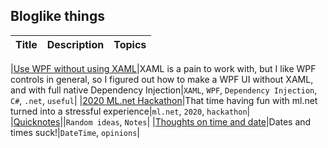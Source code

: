 ## Bloglike things

|Title|Description|Topics|
|---|---|---|

|[Use WPF without using XAML](wpf-without-xaml.md)|XAML is a pain to work with, but I like WPF controls in general, so I figured out how to make a WPF UI without XAML, and with full native Dependency Injection|`XAML`, `WPF`, `Dependency Injection`, `C#`, `.net`, `useful`|
|[2020 ML.net Hackathon](mldotnet-hackathon-fall-into-madness.md)|That time having fun with ml.net turned into a stressful experience|`ml.net`, `2020`, `hackathon`|
|[Quicknotes](Quicknotes.md)||`Random ideas`, `Notes`|
|[Thoughts on time and date](thoughts-on-date-and-time.md)|Dates and times suck!|`DateTime`, `opinions`|

